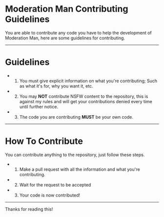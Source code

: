 # Moderation Man Contributing Guidelines
You are able to contribute any code you have to help the development of Moderation Man, here are some guidelines for contributing.

---

# Guidelines
- 1. You must give explicit information on what you're contributing; Such as what it's for, why you want it, etc.
- 2. You may **NOT** contribute NSFW content to the repository, this is against my rules and will get your contributions denied every time until further notice.
- 3. The code you are contributing **MUST** be your own code.

---

# How To Contribute
You can contribute anything to the repository, just follow these steps.

- 1. Make a pull request with all the information and what you're contributing.
- 2. Wait for the request to be accepted
- 3. Your code is now contributed!

---

Thanks for reading this!